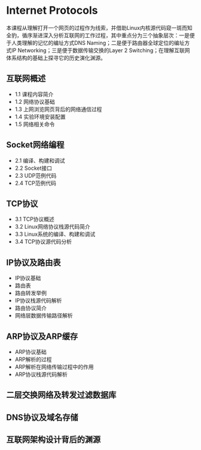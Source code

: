 # Internet Protocols

本课程从理解打开一个网页的过程作为线索，并借助Linux内核源代码窥一斑而知全豹，循序渐进深入分析互联网的工作过程，其中重点分为三个抽象层次：一是便于人类理解的记忆的编址方式DNS Naming；二是便于路由器全球定位的编址方式IP Networking；三是便于数据传输交换的Layer 2 Switching；在理解互联网体系结构的基础上探寻它的历史演化渊源。

## 互联网概述
* 1.1 课程内容简介
* 1.2 网络协议基础
* 1.3 上网浏览网页背后的网络通信过程
* 1.4 实验环境安装配置
* 1.5 网络相关命令

## Socket网络编程

* 2.1 编译、构建和调试
* 2.2 Socket接口
* 2.3 UDP范例代码
* 2.4 TCP范例代码

## TCP协议

* 3.1 TCP协议概述
* 3.2 Linux网络协议栈源代码简介
* 3.3 Linux系统的编译、构建和调试
* 3.4 TCP协议源代码分析

## IP协议及路由表

* IP协议基础
* 路由表 
* 路由转发举例
* IP协议栈源代码解析
* 路由协议简介
* 网络层数据传输路径解析

## ARP协议及ARP缓存

* ARP协议基础
* ARP解析的过程
* ARP解析在网络传输过程中的作用
* ARP协议栈源代码解析

## 二层交换网络及转发过滤数据库

## DNS协议及域名存储

## 互联网架构设计背后的渊源

